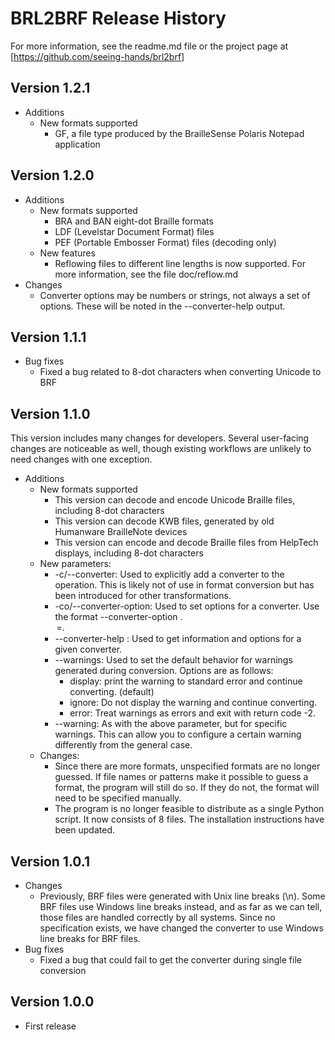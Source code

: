 # BRL2BRF Release History
For more information, see the readme.md file or the project page at [https://github.com/seeing-hands/brl2brf]

## Version 1.2.1
* Additions
    * New formats supported
        * GF, a file type produced by the BrailleSense Polaris Notepad application

## Version 1.2.0
* Additions
    * New formats supported
        * BRA and BAN eight-dot Braille formats
        * LDF (Levelstar Document Format) files
        * PEF (Portable Embosser Format) files (decoding only)
    * New features
        * Reflowing files to different line lengths is now supported. For more information, see the file doc/reflow.md
* Changes
    * Converter options may be numbers or strings, not always a set of options. These will be noted in the --converter-help output.


## Version 1.1.1
* Bug fixes
    * Fixed a bug related to 8-dot characters when converting Unicode to BRF

## Version 1.1.0
This version includes many changes for developers. Several user-facing changes are noticeable as well, though existing workflows are unlikely to need changes with one exception.
* Additions
    * New formats supported
        * This version can decode and encode Unicode Braille files, including 8-dot characters
        * This version can decode KWB files, generated by old Humanware BrailleNote devices
        * This version can encode and decode Braille files from HelpTech displays, including 8-dot characters
    * New parameters:
        * -c/--converter: Used to explicitly add a converter to the operation. This is likely not of use in format conversion but has been introduced for other transformations.
        * -co/--converter-option: Used to set options for a converter. Use the format --converter-option <converter name>.<option name>=<value>.
        * --converter-help <converter>: Used to get information and options for a given converter.
        * --warnings: Used to set the default behavior for warnings generated during conversion. Options are as follows:
            * display: print the warning to standard error and continue converting. (default)
            * ignore: Do not display the warning and continue converting.
            * error: Treat warnings as errors and exit with return code -2.
        * --warning: As with the above parameter, but for specific warnings. This can allow you to configure a certain warning differently from the general case.
    * Changes:
        * Since there are more formats, unspecified formats are no longer guessed. If file names or patterns make it possible to guess a format, the program will still do so. If they do not, the format will need to be specified manually.
        * The program is no longer feasible to distribute as a single Python script. It now consists of 8 files. The installation instructions have been updated.

## Version 1.0.1
* Changes
    * Previously, BRF files were generated with Unix line breaks (\n). Some BRF files use Windows line breaks instead, and as far as we can tell, those files are handled correctly by all systems. Since no specification exists, we have changed the converter to use Windows line breaks for BRF files.
* Bug fixes
    * Fixed a bug that could fail to get the converter during single file conversion

## Version 1.0.0
* First release
